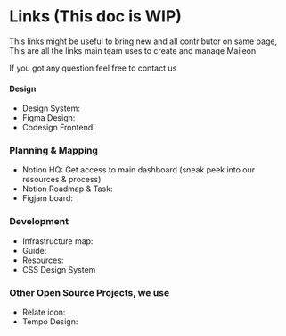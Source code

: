 # Links (This doc is WIP)
This links might be useful to bring new and all contributor on same page, This are all the links main team uses to create and manage Maileon

If you got any question feel free to contact us

#### Design
- Design System: 
- Figma Design: 
- Codesign Frontend: 

### Planning & Mapping
- Notion HQ: Get access to main dashboard (sneak peek into our resources & process)
- Notion Roadmap & Task:
- Figjam board:

### Development
- Infrastructure map: 
- Guide:
- Resources:
- CSS Design System

### Other Open Source Projects, we use
- Relate icon:
- Tempo Design: 
